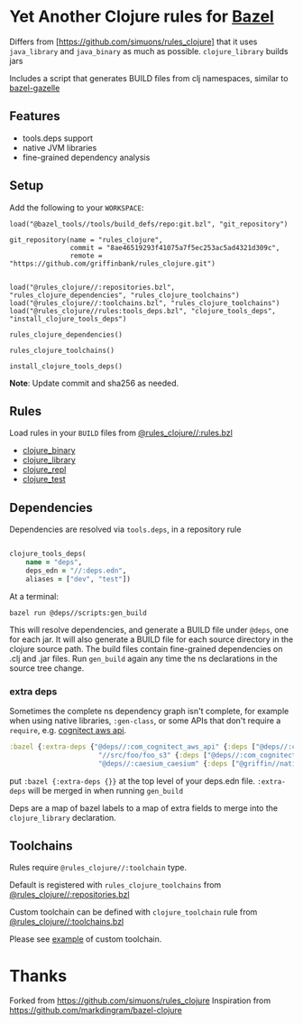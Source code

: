 # Yet Another Clojure rules for [Bazel](https://bazel.build)

Differs from [https://github.com/simuons/rules_clojure] that it uses `java_library` and `java_binary` as much as possible. `clojure_library` builds jars

Includes a script that generates BUILD files from clj namespaces, similar to [bazel-gazelle](https://github.com/bazelbuild/bazel-gazelle)

## Features
- tools.deps support
- native JVM libraries
- fine-grained dependency analysis

## Setup

Add the following to your `WORKSPACE`:

```skylark
load("@bazel_tools//tools/build_defs/repo:git.bzl", "git_repository")

git_repository(name = "rules_clojure",
               commit = "8ae46519293f41075a7f5ec253ac5ad4321d309c",
               remote = "https://github.com/griffinbank/rules_clojure.git")


load("@rules_clojure//:repositories.bzl", "rules_clojure_dependencies", "rules_clojure_toolchains")
load("@rules_clojure//:toolchains.bzl", "rules_clojure_toolchains")
load("@rules_clojure//rules:tools_deps.bzl", "clojure_tools_deps", "install_clojure_tools_deps")

rules_clojure_dependencies()

rules_clojure_toolchains()

install_clojure_tools_deps()
```

**Note**: Update commit and sha256 as needed.

## Rules

Load rules in your `BUILD` files from [@rules_clojure//:rules.bzl](rules.bzl)

- [clojure_binary](docs/rules.md#clojure_binary)
- [clojure_library](docs/rules.md#clojure_library)
- [clojure_repl](docs/rules.md#clojure_repl)
- [clojure_test](docs/rules.md#clojure_test)

## Dependencies

Dependencies are resolved via `tools.deps`, in a repository rule

```clojure

clojure_tools_deps(
    name = "deps",
    deps_edn = "//:deps.edn",
    aliases = ["dev", "test"])
```

At a terminal:

```
bazel run @deps//scripts:gen_build
```

This will resolve dependencies, and generate a BUILD file under `@deps`, one for each jar. It will also generate a BUILD file for each source directory in the clojure source path. The build files contain fine-grained dependencies on .clj and .jar files. Run `gen_build` again any time the ns declarations in the source tree change.

### extra deps

Sometimes the complete ns dependency graph isn't complete, for example when using native libraries, `:gen-class`, or some APIs that don't require a `require`, e.g. [cognitect aws api](https://github.com/cognitect-labs/aws-api).

```clojure
:bazel {:extra-deps {"@deps//:com_cognitect_aws_api" {:deps ["@deps//:com_cognitect_aws_endpoints"]}
                      "//src/foo/foo_s3" {:deps ["@deps//:com_cognitect_aws_s3"]}
                      "@deps//:caesium_caesium" {:deps ["@griffin//native:libsodium.dylib"]}
```

put `:bazel {:extra-deps {}}` at the top level of your deps.edn file. `:extra-deps` will be merged in when running `gen_build`

Deps are a map of bazel labels to a map of extra fields to merge into the `clojure_library` declaration.


## Toolchains

Rules require `@rules_clojure//:toolchain` type.

Default is registered with `rules_clojure_toolchains` from [@rules_clojure//:repositories.bzl](repositories.bzl)

Custom toolchain can be defined with `clojure_toolchain` rule from [@rules_clojure//:toolchains.bzl](toolchains.bzl)

Please see [example](examples/setup/custom) of custom toolchain.


# Thanks

Forked from https://github.com/simuons/rules_clojure
Inspiration from https://github.com/markdingram/bazel-clojure
